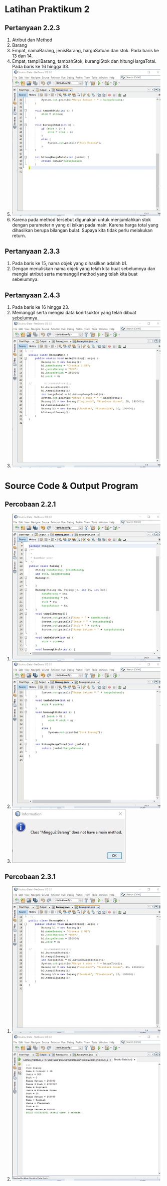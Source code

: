 # Latihan Praktikum 2
## Pertanyaan 2.2.3
1. Atribut dan Method
2. Barang
3. Empat, namaBarang, jenisBarang, hargaSatuan dan stok. Pada baris ke 13 dan 14.
4. Empat, tampilBarang, tambahStok, kurangiStok dan hitungHargaTotal. Pada baris ke 16 hingga 33.
5. <img src="1.jpg">
6. Karena pada method tersebut digunakan untuk menjumlahkan  stok dengan parameter n yang di isikan pada main.
Karena harga total yang dihasilkan berupa bilangan bulat.
Supaya kita tidak perlu melakukan return.
## Pertanyaan 2.3.3
1. Pada baris ke 15, nama objek yang dihasilkan adalah b1.
2. Dengan menuliskan nama objek yang telah kita buat sebelumnya dan mengisi atribut serta memanggil method yang telah kita buat sebelumnya.
## Pertanyaan 2.4.3
1. Pada baris ke 16 hingga 23.
2. Memanggil serta mengisi data konrtsuktor yang telah dibuat sebelumnya.
3. <img src="2.jpg">

# Source Code & Output Program
## Percobaan 2.2.1
1. <img src="3.jpg">
2. <img src="4.jpg">
3. <img src="5.jpg">
## Percobaan 2.3.1
1. <img src="6.jpg">
2. <img src="7.jpg">